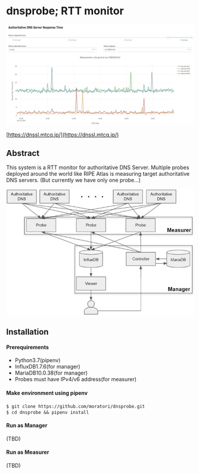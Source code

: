# dnsprobe; RTT monitor

![sample graph](graph.jpg)

[https://dnssl.mtcq.jp/](https://dnssl.mtcq.jp/)

## Abstract

This system is a RTT monitor for authoritative DNS Server.
Multiple probes deployed around the world like RIPE Atlas is measuring target authoritative DNS servers.
(But currently we have only one probe...)

![architecture](architecture.jpg)


## Installation

#### Prerequirements

* Python3.7(pipenv)
* InfluxDB1.7.6(for manager)
* MariaDB10.0.38(for manager)
* Probes must have IPv4/v6 address(for measurer)

#### Make environment using pipenv

```
$ git clone https://github.com/moratori/dnsprobe.git
$ cd dnsprobe && pipenv install
```


#### Run as Manager

(TBD)


#### Run as Measurer

(TBD)
